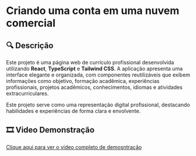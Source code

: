 # Criando uma conta em uma nuvem comercial

## 🔍 Descrição
Este projeto é uma página web de currículo profissional desenvolvida utilizando **React**, **TypeScript** e **Tailwind CSS**. A aplicação apresenta uma interface elegante e organizada, com componentes reutilizáveis que exibem informações como objetivo, formação acadêmica, experiências profissionais, projetos acadêmicos, conhecimentos, idiomas e atividades extracurriculares.

Este projeto serve como uma representação digital profissional, destacando habilidades e experiências de forma clara e envolvente.

## 🎞️ Video Demonstração
[Clique aqui para ver o vídeo completo de demosntração](https://youtu.be/74Ff0_c5XVY)

